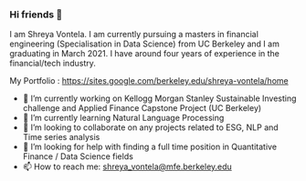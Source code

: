 ### Hi friends 👋

I am Shreya Vontela. I am currently pursuing a masters in financial engineering (Specialisation in Data Science) from UC Berkeley and I am graduating in March 2021. I have around  four years of experience in the financial/tech industry. 

My Portfolio : https://sites.google.com/berkeley.edu/shreya-vontela/home

- 🔭 I’m currently working on Kellogg Morgan Stanley Sustainable Investing challenge and Applied Finance Capstone Project (UC Berkeley)
- 🌱 I’m currently learning Natural Language Processing
- 👯 I’m looking to collaborate on any projects related to ESG, NLP and Time series analysis 
- 🤔 I’m looking for help with finding a full time position in Quantitative Finance / Data Science fields
- 📫 How to reach me: shreya_vontela@mfe.berkeley.edu

